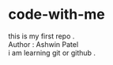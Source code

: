 # code-with-me
this is my first repo .<br>
Author : Ashwin Patel <br>
i am  learning git or github .
